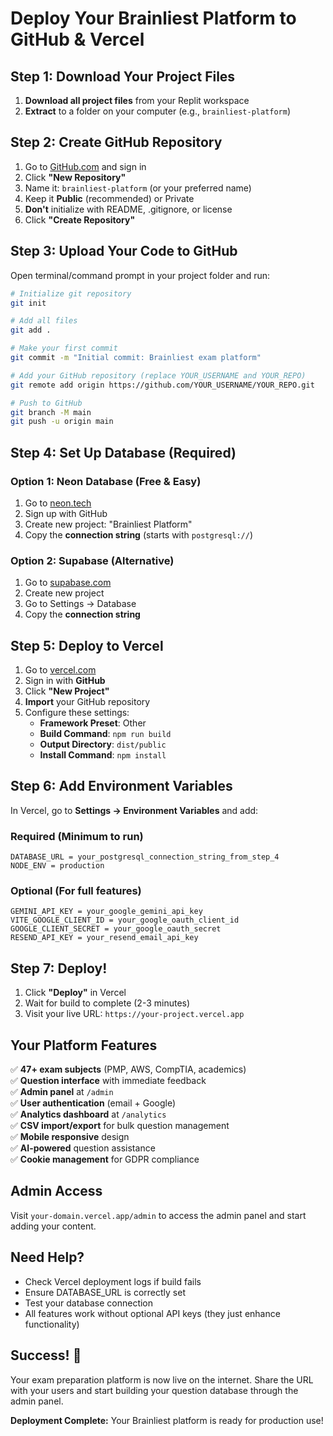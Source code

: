 # Deploy Your Brainliest Platform to GitHub & Vercel

## Step 1: Download Your Project Files

1. **Download all project files** from your Replit workspace
2. **Extract** to a folder on your computer (e.g., `brainliest-platform`)

## Step 2: Create GitHub Repository

1. Go to [GitHub.com](https://github.com) and sign in
2. Click **"New Repository"**
3. Name it: `brainliest-platform` (or your preferred name)
4. Keep it **Public** (recommended) or Private
5. **Don't** initialize with README, .gitignore, or license
6. Click **"Create Repository"**

## Step 3: Upload Your Code to GitHub

Open terminal/command prompt in your project folder and run:

```bash
# Initialize git repository
git init

# Add all files
git add .

# Make your first commit
git commit -m "Initial commit: Brainliest exam platform"

# Add your GitHub repository (replace YOUR_USERNAME and YOUR_REPO)
git remote add origin https://github.com/YOUR_USERNAME/YOUR_REPO.git

# Push to GitHub
git branch -M main
git push -u origin main
```

## Step 4: Set Up Database (Required)

### Option 1: Neon Database (Free & Easy)
1. Go to [neon.tech](https://neon.tech)
2. Sign up with GitHub
3. Create new project: "Brainliest Platform"
4. Copy the **connection string** (starts with `postgresql://`)

### Option 2: Supabase (Alternative)
1. Go to [supabase.com](https://supabase.com)
2. Create new project
3. Go to Settings → Database
4. Copy the **connection string**

## Step 5: Deploy to Vercel

1. Go to [vercel.com](https://vercel.com)
2. Sign in with **GitHub**
3. Click **"New Project"**
4. **Import** your GitHub repository
5. Configure these settings:
   - **Framework Preset**: Other
   - **Build Command**: `npm run build`
   - **Output Directory**: `dist/public`
   - **Install Command**: `npm install`

## Step 6: Add Environment Variables

In Vercel, go to **Settings → Environment Variables** and add:

### Required (Minimum to run)
```
DATABASE_URL = your_postgresql_connection_string_from_step_4
NODE_ENV = production
```

### Optional (For full features)
```
GEMINI_API_KEY = your_google_gemini_api_key
VITE_GOOGLE_CLIENT_ID = your_google_oauth_client_id
GOOGLE_CLIENT_SECRET = your_google_oauth_secret
RESEND_API_KEY = your_resend_email_api_key
```

## Step 7: Deploy!

1. Click **"Deploy"** in Vercel
2. Wait for build to complete (2-3 minutes)
3. Visit your live URL: `https://your-project.vercel.app`

## Your Platform Features

✅ **47+ exam subjects** (PMP, AWS, CompTIA, academics)  
✅ **Question interface** with immediate feedback  
✅ **Admin panel** at `/admin`  
✅ **User authentication** (email + Google)  
✅ **Analytics dashboard** at `/analytics`  
✅ **CSV import/export** for bulk question management  
✅ **Mobile responsive** design  
✅ **AI-powered** question assistance  
✅ **Cookie management** for GDPR compliance  

## Admin Access

Visit `your-domain.vercel.app/admin` to access the admin panel and start adding your content.

## Need Help?

- Check Vercel deployment logs if build fails
- Ensure DATABASE_URL is correctly set
- Test your database connection
- All features work without optional API keys (they just enhance functionality)

## Success! 🎉

Your exam preparation platform is now live on the internet. Share the URL with your users and start building your question database through the admin panel.

**Deployment Complete:** Your Brainliest platform is ready for production use!